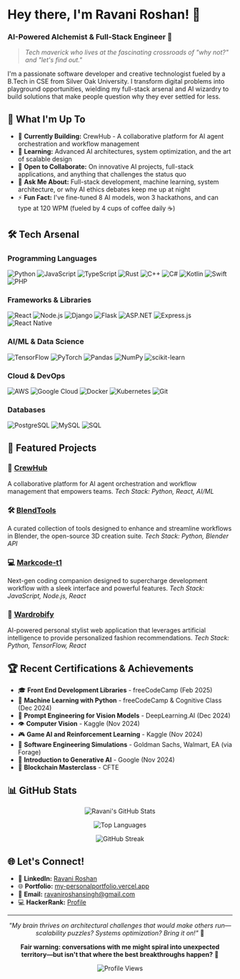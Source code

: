 # Hey there, I'm Ravani Roshan! 👋

### AI-Powered Alchemist & Full-Stack Engineer 🚀

> *Tech maverick who lives at the fascinating crossroads of "why not?" and "let's find out."*

I'm a passionate software developer and creative technologist fueled by a B.Tech in CSE from Silver Oak University. I transform digital problems into playground opportunities, wielding my full-stack arsenal and AI wizardry to build solutions that make people question why they ever settled for less.

## 🎯 What I'm Up To

- 🔭 **Currently Building:** CrewHub - A collaborative platform for AI agent orchestration and workflow management
- 🌱 **Learning:** Advanced AI architectures, system optimization, and the art of scalable design
- 🤝 **Open to Collaborate:** On innovative AI projects, full-stack applications, and anything that challenges the status quo
- 💬 **Ask Me About:** Full-stack development, machine learning, system architecture, or why AI ethics debates keep me up at night
- ⚡ **Fun Fact:** I've fine-tuned 8 AI models, won 3 hackathons, and can type at 120 WPM (fueled by 4 cups of coffee daily ☕)

## 🛠️ Tech Arsenal

### Programming Languages
![Python](https://img.shields.io/badge/Python-3776AB?style=for-the-badge&logo=python&logoColor=white)
![JavaScript](https://img.shields.io/badge/JavaScript-F7DF1E?style=for-the-badge&logo=javascript&logoColor=black)
![TypeScript](https://img.shields.io/badge/TypeScript-007ACC?style=for-the-badge&logo=typescript&logoColor=white)
![Rust](https://img.shields.io/badge/Rust-000000?style=for-the-badge&logo=rust&logoColor=white)
![C++](https://img.shields.io/badge/C++-00599C?style=for-the-badge&logo=c%2B%2B&logoColor=white)
![C#](https://img.shields.io/badge/C%23-239120?style=for-the-badge&logo=c-sharp&logoColor=white)
![Kotlin](https://img.shields.io/badge/Kotlin-0095D5?style=for-the-badge&logo=kotlin&logoColor=white)
![Swift](https://img.shields.io/badge/Swift-FA7343?style=for-the-badge&logo=swift&logoColor=white)
![PHP](https://img.shields.io/badge/PHP-777BB4?style=for-the-badge&logo=php&logoColor=white)

### Frameworks & Libraries
![React](https://img.shields.io/badge/React-20232A?style=for-the-badge&logo=react&logoColor=61DAFB)
![Node.js](https://img.shields.io/badge/Node.js-43853D?style=for-the-badge&logo=node.js&logoColor=white)
![Django](https://img.shields.io/badge/Django-092E20?style=for-the-badge&logo=django&logoColor=white)
![Flask](https://img.shields.io/badge/Flask-000000?style=for-the-badge&logo=flask&logoColor=white)
![ASP.NET](https://img.shields.io/badge/ASP.NET-5C2D91?style=for-the-badge&logo=.net&logoColor=white)
![Express.js](https://img.shields.io/badge/Express.js-404D59?style=for-the-badge)
![React Native](https://img.shields.io/badge/React_Native-20232A?style=for-the-badge&logo=react&logoColor=61DAFB)

### AI/ML & Data Science
![TensorFlow](https://img.shields.io/badge/TensorFlow-FF6F00?style=for-the-badge&logo=tensorflow&logoColor=white)
![PyTorch](https://img.shields.io/badge/PyTorch-EE4C2C?style=for-the-badge&logo=pytorch&logoColor=white)
![Pandas](https://img.shields.io/badge/Pandas-150458?style=for-the-badge&logo=pandas&logoColor=white)
![NumPy](https://img.shields.io/badge/NumPy-013243?style=for-the-badge&logo=numpy&logoColor=white)
![scikit-learn](https://img.shields.io/badge/scikit--learn-F7931E?style=for-the-badge&logo=scikit-learn&logoColor=white)

### Cloud & DevOps
![AWS](https://img.shields.io/badge/AWS-232F3E?style=for-the-badge&logo=amazon-aws&logoColor=white)
![Google Cloud](https://img.shields.io/badge/Google_Cloud-4285F4?style=for-the-badge&logo=google-cloud&logoColor=white)
![Docker](https://img.shields.io/badge/Docker-2496ED?style=for-the-badge&logo=docker&logoColor=white)
![Kubernetes](https://img.shields.io/badge/Kubernetes-326CE5?style=for-the-badge&logo=kubernetes&logoColor=white)
![Git](https://img.shields.io/badge/Git-F05032?style=for-the-badge&logo=git&logoColor=white)

### Databases
![PostgreSQL](https://img.shields.io/badge/PostgreSQL-316192?style=for-the-badge&logo=postgresql&logoColor=white)
![MySQL](https://img.shields.io/badge/MySQL-00000F?style=for-the-badge&logo=mysql&logoColor=white)
![SQL](https://img.shields.io/badge/SQL-4479A1?style=for-the-badge&logo=postgresql&logoColor=white)

## 🚀 Featured Projects

### 🤖 [CrewHub](https://builder-crewhubv3.vercel.app/)
A collaborative platform for AI agent orchestration and workflow management that empowers teams.
*Tech Stack: Python, React, AI/ML*

### 🛠️ [BlendTools](https://github.com/roshan-ravani)
A curated collection of tools designed to enhance and streamline workflows in Blender, the open-source 3D creation suite.
*Tech Stack: Python, Blender API*

### 💻 [Markcode-t1](https://github.com/roshan-ravani)
Next-gen coding companion designed to supercharge development workflow with a sleek interface and powerful features.
*Tech Stack: JavaScript, Node.js, React*

### 👗 [Wardrobify](https://github.com/RavaniRoshan/wardrobify-genius-08)
AI-powered personal stylist web application that leverages artificial intelligence to provide personalized fashion recommendations.
*Tech Stack: Python, TensorFlow, React*

## 🏆 Recent Certifications & Achievements

- 🎓 **Front End Development Libraries** - freeCodeCamp (Feb 2025)
- 🤖 **Machine Learning with Python** - freeCodeCamp & Cognitive Class (Dec 2024)
- 🎯 **Prompt Engineering for Vision Models** - DeepLearning.AI (Dec 2024)
- 👁️ **Computer Vision** - Kaggle (Nov 2024)
- 🎮 **Game AI and Reinforcement Learning** - Kaggle (Nov 2024)
- 🏢 **Software Engineering Simulations** - Goldman Sachs, Walmart, EA (via Forage)
- 🤖 **Introduction to Generative AI** - Google (Nov 2024)
- 🔗 **Blockchain Masterclass** - CFTE

## 📊 GitHub Stats

<div align="center">
  
![Ravani's GitHub Stats](https://github-readme-stats.vercel.app/api?username=RavaniRoshan&show_icons=true&theme=radical&hide_border=true)

![Top Languages](https://github-readme-stats.vercel.app/api/top-langs/?username=RavaniRoshan&layout=compact&theme=radical&hide_border=true)

![GitHub Streak](https://github-readme-streak-stats.herokuapp.com/?user=RavaniRoshan&theme=radical&hide_border=true)

</div>

## 🌐 Let's Connect!

- 💼 **LinkedIn:** [Ravani Roshan](https://www.linkedin.com/in/roshan-ravani-3a79882a3/)
- 🌐 **Portfolio:** [my-personalportfolio.vercel.app](https://my-personalportfolio.vercel.app/)
- 📧 **Email:** ravaniroshansingh@gmail.com
- 💻 **HackerRank:** [Profile](https://hackerrank.com/ravaniroshansingh)

---

<div align="center">

*"My brain thrives on architectural challenges that would make others run—scalability puzzles? Systems optimization? Bring it on!"* 💪

**Fair warning: conversations with me might spiral into unexpected territory—but isn't that where the best breakthroughs happen?** 🌟

![Profile Views](https://komarev.com/ghpvc/?username=roshan-ravani&color=blueviolet&style=flat-square&label=Profile+Views)

</div>
